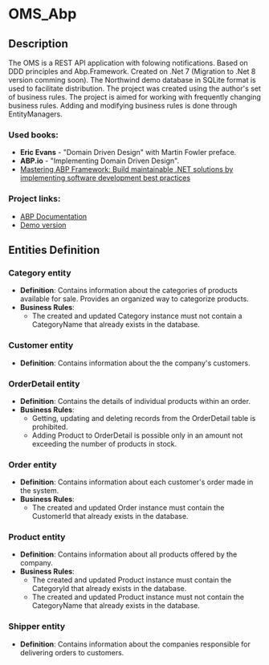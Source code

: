 # OMS_Abp
## Description
The OMS is a REST API application with folowing notifications. Based on DDD principles and Abp.Framework. Created on .Net 7 (Migration to .Net 8 version comming soon). The Northwind demo database in SQLite format is used to facilitate distribution. The project was created using the author's set of business rules. The project is aimed for working with frequently changing business rules. Adding and modifying business rules is done through EntityManagers.
### Used books:
- __Eric Evans__ - "Domain Driven Design" with Martin Fowler preface.
- __ABP.io__ - "Implementing Domain Driven Design".
- [Mastering ABP Framework: Build maintainable .NET solutions by implementing software development best practices](https://www.amazon.com/Mastering-ABP-Framework-maintainable-implementing/dp/1801079242)
### Project links:
- [ABP Documentation](https://docs.abp.io/en/abp/latest)
- [Demo version](https://github.com/BorisMinin/OMS_Abp)
## Entities Definition
### Category entity
- __Definition__: Contains information about the categories of products available for sale. Provides an organized way to categorize products.
- __Business Rules__:
  - The created and updated Category instance must not contain a CategoryName that already exists in the database.
### Customer entity
- __Definition__: Contains information about the the company's customers.
### OrderDetail entity
- __Definition__: Contains the details of individual products within an order.
- __Business Rules__:
  - Getting, updating and deleting records from the OrderDetail table is prohibited.
  - Adding Product to OrderDetail is possible only in an amount not exceeding the number of products in stock.
### Order entity
- __Definition__: Contains information about each customer's order made in the system.
- __Business Rules__:
  - The created and updated Order instance must contain the CustomerId that already exists in the database.
### Product entity
- __Definition__: Contains information about all products offered by the company.
- __Business Rules__:
  - The created and updated Product instance must contain the CategoryId that already exists in the database.
  - The created and updated Product instance must not contain the CategoryName that already exists in the database.
### Shipper entity
- __Definition__: Contains information about the companies responsible for delivering orders to customers.
